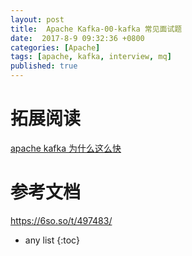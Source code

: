 ```yaml
---
layout: post
title:  Apache Kafka-00-kafka 常见面试题
date:  2017-8-9 09:32:36 +0800
categories: [Apache]
tags: [apache, kafka, interview, mq]
published: true
---
```


# 

# 拓展阅读

[apache kafka 为什么这么快](https://houbb.github.io/2018/09/19/kafka-fast-reason)


# 参考文档

https://6so.so/t/497483/

* any list
{:toc}

